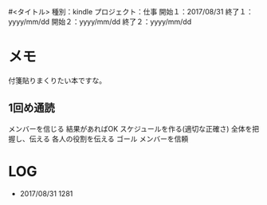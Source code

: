 #<タイトル>
種別：kindle
プロジェクト：仕事
開始１：2017/08/31
終了１：yyyy/mm/dd
開始２：yyyy/mm/dd
終了２：yyyy/mm/dd

# メモ
付箋貼りまくりたい本ですな。
## 1回め通読
メンバーを信じる
結果があればOK
スケジュールを作る(適切な正確さ)
全体を把握し、伝える
各人の役割を伝える
ゴール
メンバーを信頼

# LOG
- 2017/08/31 1281
